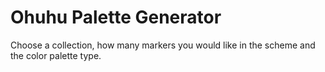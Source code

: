 # Ohuhu Palette Generator
Choose a collection, how many markers you would like in the scheme and the color palette type. 
